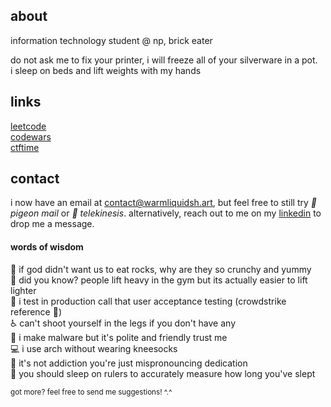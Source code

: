 ## about
information technology student @ np, brick eater

do not ask me to fix your printer, i will freeze all of your silverware in a pot. <br>
i sleep on beds and lift weights with my hands

## links 
[leetcode](https://leetcode.com/u/gnayuy/) <br>
[codewars](https://www.codewars.com/users/gnayuy) <br>
[ctftime](https://ctftime.org/user/191939) <br>


## contact
i now have an email at <contact@warmliquidsh.art>, but feel free to still try *🦅 pigeon mail* or *🔮 telekinesis*. alternatively, reach out to me on my [linkedin](https://www.linkedin.com/in/gnayuy/) to drop me a message. 


#### words of wisdom
🧠 if god didn't want us to eat rocks, why are they so crunchy and yummy <br>
💪 did you know? people lift heavy in the gym but its actually easier to lift lighter <br>
🚀 i test in production call that user acceptance testing (crowdstrike reference 🤯) <br>
♿️ can't shoot yourself in the legs if you don't have any <br>
🐞 i make malware but it's polite and friendly trust me <br>
💻 i use arch without wearing kneesocks <br>
🎰 it's not addiction you're just mispronouncing dedication <br>
📏 you should sleep on rulers to accurately measure how long you've slept <br>

<sub>got more? feel free to send me suggestions! ^.^</sub>
